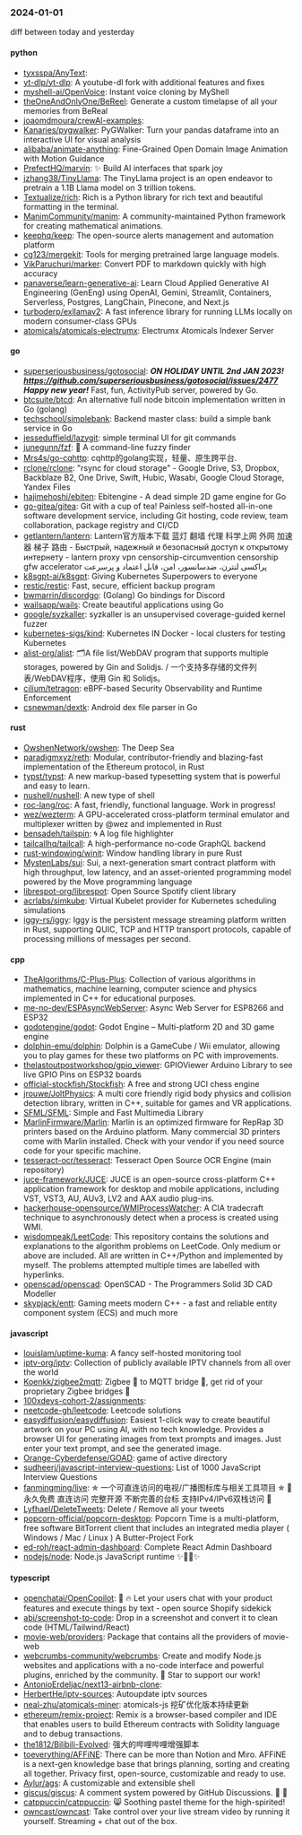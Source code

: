 ### 2024-01-01
diff between today and yesterday

#### python
* [tyxsspa/AnyText](https://github.com/tyxsspa/AnyText): 
* [yt-dlp/yt-dlp](https://github.com/yt-dlp/yt-dlp): A youtube-dl fork with additional features and fixes
* [myshell-ai/OpenVoice](https://github.com/myshell-ai/OpenVoice): Instant voice cloning by MyShell
* [theOneAndOnlyOne/BeReel](https://github.com/theOneAndOnlyOne/BeReel): Generate a custom timelapse of all your memories from BeReal
* [joaomdmoura/crewAI-examples](https://github.com/joaomdmoura/crewAI-examples): 
* [Kanaries/pygwalker](https://github.com/Kanaries/pygwalker): PyGWalker: Turn your pandas dataframe into an interactive UI for visual analysis
* [alibaba/animate-anything](https://github.com/alibaba/animate-anything): Fine-Grained Open Domain Image Animation with Motion Guidance
* [PrefectHQ/marvin](https://github.com/PrefectHQ/marvin): ✨ Build AI interfaces that spark joy
* [jzhang38/TinyLlama](https://github.com/jzhang38/TinyLlama): The TinyLlama project is an open endeavor to pretrain a 1.1B Llama model on 3 trillion tokens.
* [Textualize/rich](https://github.com/Textualize/rich): Rich is a Python library for rich text and beautiful formatting in the terminal.
* [ManimCommunity/manim](https://github.com/ManimCommunity/manim): A community-maintained Python framework for creating mathematical animations.
* [keephq/keep](https://github.com/keephq/keep): The open-source alerts management and automation platform
* [cg123/mergekit](https://github.com/cg123/mergekit): Tools for merging pretrained large language models.
* [VikParuchuri/marker](https://github.com/VikParuchuri/marker): Convert PDF to markdown quickly with high accuracy
* [panaverse/learn-generative-ai](https://github.com/panaverse/learn-generative-ai): Learn Cloud Applied Generative AI Engineering (GenEng) using OpenAI, Gemini, Streamlit, Containers, Serverless, Postgres, LangChain, Pinecone, and Next.js
* [turboderp/exllamav2](https://github.com/turboderp/exllamav2): A fast inference library for running LLMs locally on modern consumer-class GPUs
* [atomicals/atomicals-electrumx](https://github.com/atomicals/atomicals-electrumx): Electrumx Atomicals Indexer Server

#### go
* [superseriousbusiness/gotosocial](https://github.com/superseriousbusiness/gotosocial): ***ON HOLIDAY UNTIL 2nd JAN 2023! https://github.com/superseriousbusiness/gotosocial/issues/2477 Happy new year!*** Fast, fun, ActivityPub server, powered by Go.
* [btcsuite/btcd](https://github.com/btcsuite/btcd): An alternative full node bitcoin implementation written in Go (golang)
* [techschool/simplebank](https://github.com/techschool/simplebank): Backend master class: build a simple bank service in Go
* [jesseduffield/lazygit](https://github.com/jesseduffield/lazygit): simple terminal UI for git commands
* [junegunn/fzf](https://github.com/junegunn/fzf): 🌸 A command-line fuzzy finder
* [Mrs4s/go-cqhttp](https://github.com/Mrs4s/go-cqhttp): cqhttp的golang实现，轻量、原生跨平台.
* [rclone/rclone](https://github.com/rclone/rclone): "rsync for cloud storage" - Google Drive, S3, Dropbox, Backblaze B2, One Drive, Swift, Hubic, Wasabi, Google Cloud Storage, Yandex Files
* [hajimehoshi/ebiten](https://github.com/hajimehoshi/ebiten): Ebitengine - A dead simple 2D game engine for Go
* [go-gitea/gitea](https://github.com/go-gitea/gitea): Git with a cup of tea! Painless self-hosted all-in-one software development service, including Git hosting, code review, team collaboration, package registry and CI/CD
* [getlantern/lantern](https://github.com/getlantern/lantern): Lantern官方版本下载 蓝灯 翻墙 代理 科学上网 外网 加速器 梯子 路由 - Быстрый, надежный и безопасный доступ к открытому интернету - lantern proxy vpn censorship-circumvention censorship gfw accelerator پراکسی لنترن، ضدسانسور، امن، قابل اعتماد و پرسرعت
* [k8sgpt-ai/k8sgpt](https://github.com/k8sgpt-ai/k8sgpt): Giving Kubernetes Superpowers to everyone
* [restic/restic](https://github.com/restic/restic): Fast, secure, efficient backup program
* [bwmarrin/discordgo](https://github.com/bwmarrin/discordgo): (Golang) Go bindings for Discord
* [wailsapp/wails](https://github.com/wailsapp/wails): Create beautiful applications using Go
* [google/syzkaller](https://github.com/google/syzkaller): syzkaller is an unsupervised coverage-guided kernel fuzzer
* [kubernetes-sigs/kind](https://github.com/kubernetes-sigs/kind): Kubernetes IN Docker - local clusters for testing Kubernetes
* [alist-org/alist](https://github.com/alist-org/alist): 🗂️A file list/WebDAV program that supports multiple storages, powered by Gin and Solidjs. / 一个支持多存储的文件列表/WebDAV程序，使用 Gin 和 Solidjs。
* [cilium/tetragon](https://github.com/cilium/tetragon): eBPF-based Security Observability and Runtime Enforcement
* [csnewman/dextk](https://github.com/csnewman/dextk): Android dex file parser in Go

#### rust
* [OwshenNetwork/owshen](https://github.com/OwshenNetwork/owshen): The Deep Sea
* [paradigmxyz/reth](https://github.com/paradigmxyz/reth): Modular, contributor-friendly and blazing-fast implementation of the Ethereum protocol, in Rust
* [typst/typst](https://github.com/typst/typst): A new markup-based typesetting system that is powerful and easy to learn.
* [nushell/nushell](https://github.com/nushell/nushell): A new type of shell
* [roc-lang/roc](https://github.com/roc-lang/roc): A fast, friendly, functional language. Work in progress!
* [wez/wezterm](https://github.com/wez/wezterm): A GPU-accelerated cross-platform terminal emulator and multiplexer written by @wez and implemented in Rust
* [bensadeh/tailspin](https://github.com/bensadeh/tailspin): 🌀 A log file highlighter
* [tailcallhq/tailcall](https://github.com/tailcallhq/tailcall): A high-performance no-code GraphQL backend
* [rust-windowing/winit](https://github.com/rust-windowing/winit): Window handling library in pure Rust
* [MystenLabs/sui](https://github.com/MystenLabs/sui): Sui, a next-generation smart contract platform with high throughput, low latency, and an asset-oriented programming model powered by the Move programming language
* [librespot-org/librespot](https://github.com/librespot-org/librespot): Open Source Spotify client library
* [acrlabs/simkube](https://github.com/acrlabs/simkube): Virtual Kubelet provider for Kubernetes scheduling simulations
* [iggy-rs/iggy](https://github.com/iggy-rs/iggy): Iggy is the persistent message streaming platform written in Rust, supporting QUIC, TCP and HTTP transport protocols, capable of processing millions of messages per second.

#### cpp
* [TheAlgorithms/C-Plus-Plus](https://github.com/TheAlgorithms/C-Plus-Plus): Collection of various algorithms in mathematics, machine learning, computer science and physics implemented in C++ for educational purposes.
* [me-no-dev/ESPAsyncWebServer](https://github.com/me-no-dev/ESPAsyncWebServer): Async Web Server for ESP8266 and ESP32
* [godotengine/godot](https://github.com/godotengine/godot): Godot Engine – Multi-platform 2D and 3D game engine
* [dolphin-emu/dolphin](https://github.com/dolphin-emu/dolphin): Dolphin is a GameCube / Wii emulator, allowing you to play games for these two platforms on PC with improvements.
* [thelastoutpostworkshop/gpio_viewer](https://github.com/thelastoutpostworkshop/gpio_viewer): GPIOViewer Arduino Library to see live GPIO Pins on ESP32 boards
* [official-stockfish/Stockfish](https://github.com/official-stockfish/Stockfish): A free and strong UCI chess engine
* [jrouwe/JoltPhysics](https://github.com/jrouwe/JoltPhysics): A multi core friendly rigid body physics and collision detection library, written in C++, suitable for games and VR applications.
* [SFML/SFML](https://github.com/SFML/SFML): Simple and Fast Multimedia Library
* [MarlinFirmware/Marlin](https://github.com/MarlinFirmware/Marlin): Marlin is an optimized firmware for RepRap 3D printers based on the Arduino platform. Many commercial 3D printers come with Marlin installed. Check with your vendor if you need source code for your specific machine.
* [tesseract-ocr/tesseract](https://github.com/tesseract-ocr/tesseract): Tesseract Open Source OCR Engine (main repository)
* [juce-framework/JUCE](https://github.com/juce-framework/JUCE): JUCE is an open-source cross-platform C++ application framework for desktop and mobile applications, including VST, VST3, AU, AUv3, LV2 and AAX audio plug-ins.
* [hackerhouse-opensource/WMIProcessWatcher](https://github.com/hackerhouse-opensource/WMIProcessWatcher): A CIA tradecraft technique to asynchronously detect when a process is created using WMI.
* [wisdompeak/LeetCode](https://github.com/wisdompeak/LeetCode): This repository contains the solutions and explanations to the algorithm problems on LeetCode. Only medium or above are included. All are written in C++/Python and implemented by myself. The problems attempted multiple times are labelled with hyperlinks.
* [openscad/openscad](https://github.com/openscad/openscad): OpenSCAD - The Programmers Solid 3D CAD Modeller
* [skypjack/entt](https://github.com/skypjack/entt): Gaming meets modern C++ - a fast and reliable entity component system (ECS) and much more

#### javascript
* [louislam/uptime-kuma](https://github.com/louislam/uptime-kuma): A fancy self-hosted monitoring tool
* [iptv-org/iptv](https://github.com/iptv-org/iptv): Collection of publicly available IPTV channels from all over the world
* [Koenkk/zigbee2mqtt](https://github.com/Koenkk/zigbee2mqtt): Zigbee 🐝 to MQTT bridge 🌉, get rid of your proprietary Zigbee bridges 🔨
* [100xdevs-cohort-2/assignments](https://github.com/100xdevs-cohort-2/assignments): 
* [neetcode-gh/leetcode](https://github.com/neetcode-gh/leetcode): Leetcode solutions
* [easydiffusion/easydiffusion](https://github.com/easydiffusion/easydiffusion): Easiest 1-click way to create beautiful artwork on your PC using AI, with no tech knowledge. Provides a browser UI for generating images from text prompts and images. Just enter your text prompt, and see the generated image.
* [Orange-Cyberdefense/GOAD](https://github.com/Orange-Cyberdefense/GOAD): game of active directory
* [sudheerj/javascript-interview-questions](https://github.com/sudheerj/javascript-interview-questions): List of 1000 JavaScript Interview Questions
* [fanmingming/live](https://github.com/fanmingming/live): ✯ 一个可直连访问的电视/广播图标库与相关工具项目 ✯ 🔕 永久免费 直连访问 完整开源 不断完善的台标 支持IPv4/IPv6双栈访问 🔕
* [Lyfhael/DeleteTweets](https://github.com/Lyfhael/DeleteTweets): Delete / Remove all your tweets
* [popcorn-official/popcorn-desktop](https://github.com/popcorn-official/popcorn-desktop): Popcorn Time is a multi-platform, free software BitTorrent client that includes an integrated media player ( Windows / Mac / Linux ) A Butter-Project Fork
* [ed-roh/react-admin-dashboard](https://github.com/ed-roh/react-admin-dashboard): Complete React Admin Dashboard
* [nodejs/node](https://github.com/nodejs/node): Node.js JavaScript runtime ✨🐢🚀✨

#### typescript
* [openchatai/OpenCopilot](https://github.com/openchatai/OpenCopilot): 🤖 🔥 Let your users chat with your product features and execute things by text - open source Shopify sidekick
* [abi/screenshot-to-code](https://github.com/abi/screenshot-to-code): Drop in a screenshot and convert it to clean code (HTML/Tailwind/React)
* [movie-web/providers](https://github.com/movie-web/providers): Package that contains all the providers of movie-web
* [webcrumbs-community/webcrumbs](https://github.com/webcrumbs-community/webcrumbs): Create and modify Node.js websites and applications with a no-code interface and powerful plugins, enriched by the community. 🌟 Star to support our work!
* [AntonioErdeljac/next13-airbnb-clone](https://github.com/AntonioErdeljac/next13-airbnb-clone): 
* [HerbertHe/iptv-sources](https://github.com/HerbertHe/iptv-sources): Autoupdate iptv sources
* [neal-zhu/atomicals-miner](https://github.com/neal-zhu/atomicals-miner): atomicals-js 挖矿优化版本持续更新
* [ethereum/remix-project](https://github.com/ethereum/remix-project): Remix is a browser-based compiler and IDE that enables users to build Ethereum contracts with Solidity language and to debug transactions.
* [the1812/Bilibili-Evolved](https://github.com/the1812/Bilibili-Evolved): 强大的哔哩哔哩增强脚本
* [toeverything/AFFiNE](https://github.com/toeverything/AFFiNE): There can be more than Notion and Miro. AFFiNE is a next-gen knowledge base that brings planning, sorting and creating all together. Privacy first, open-source, customizable and ready to use.
* [Aylur/ags](https://github.com/Aylur/ags): A customizable and extensible shell
* [giscus/giscus](https://github.com/giscus/giscus): A comment system powered by GitHub Discussions.  💬 💎
* [catppuccin/catppuccin](https://github.com/catppuccin/catppuccin): 😸 Soothing pastel theme for the high-spirited!
* [owncast/owncast](https://github.com/owncast/owncast): Take control over your live stream video by running it yourself. Streaming + chat out of the box.
